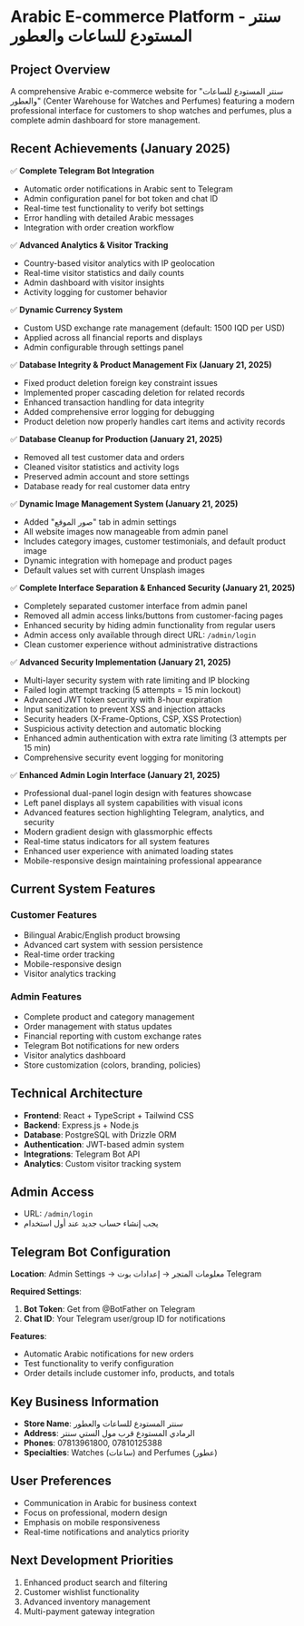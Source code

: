 # Arabic E-commerce Platform - سنتر المستودع للساعات والعطور

## Project Overview
A comprehensive Arabic e-commerce website for "سنتر المستودع للساعات والعطور" (Center Warehouse for Watches and Perfumes) featuring a modern professional interface for customers to shop watches and perfumes, plus a complete admin dashboard for store management.

## Recent Achievements (January 2025)
✅ **Complete Telegram Bot Integration**
- Automatic order notifications in Arabic sent to Telegram
- Admin configuration panel for bot token and chat ID
- Real-time test functionality to verify bot settings
- Error handling with detailed Arabic messages
- Integration with order creation workflow

✅ **Advanced Analytics & Visitor Tracking**
- Country-based visitor analytics with IP geolocation
- Real-time visitor statistics and daily counts
- Admin dashboard with visitor insights
- Activity logging for customer behavior

✅ **Dynamic Currency System**
- Custom USD exchange rate management (default: 1500 IQD per USD)
- Applied across all financial reports and displays
- Admin configurable through settings panel

✅ **Database Integrity & Product Management Fix (January 21, 2025)**
- Fixed product deletion foreign key constraint issues
- Implemented proper cascading deletion for related records
- Enhanced transaction handling for data integrity
- Added comprehensive error logging for debugging
- Product deletion now properly handles cart items and activity records

✅ **Database Cleanup for Production (January 21, 2025)**
- Removed all test customer data and orders
- Cleaned visitor statistics and activity logs
- Preserved admin account and store settings
- Database ready for real customer data entry

✅ **Dynamic Image Management System (January 21, 2025)**
- Added "صور الموقع" tab in admin settings
- All website images now manageable from admin panel
- Includes category images, customer testimonials, and default product image
- Dynamic integration with homepage and product pages
- Default values set with current Unsplash images

✅ **Complete Interface Separation & Enhanced Security (January 21, 2025)**
- Completely separated customer interface from admin panel
- Removed all admin access links/buttons from customer-facing pages
- Enhanced security by hiding admin functionality from regular users
- Admin access only available through direct URL: `/admin/login`
- Clean customer experience without administrative distractions

✅ **Advanced Security Implementation (January 21, 2025)**
- Multi-layer security system with rate limiting and IP blocking
- Failed login attempt tracking (5 attempts = 15 min lockout)
- Advanced JWT token security with 8-hour expiration
- Input sanitization to prevent XSS and injection attacks
- Security headers (X-Frame-Options, CSP, XSS Protection)
- Suspicious activity detection and automatic blocking
- Enhanced admin authentication with extra rate limiting (3 attempts per 15 min)
- Comprehensive security event logging for monitoring

✅ **Enhanced Admin Login Interface (January 21, 2025)**
- Professional dual-panel login design with features showcase
- Left panel displays all system capabilities with visual icons
- Advanced features section highlighting Telegram, analytics, and security
- Modern gradient design with glassmorphic effects
- Real-time status indicators for all system features
- Enhanced user experience with animated loading states
- Mobile-responsive design maintaining professional appearance

## Current System Features

### Customer Features
- Bilingual Arabic/English product browsing
- Advanced cart system with session persistence
- Real-time order tracking
- Mobile-responsive design
- Visitor analytics tracking

### Admin Features
- Complete product and category management
- Order management with status updates
- Financial reporting with custom exchange rates
- Telegram Bot notifications for new orders
- Visitor analytics dashboard
- Store customization (colors, branding, policies)

## Technical Architecture
- **Frontend**: React + TypeScript + Tailwind CSS
- **Backend**: Express.js + Node.js
- **Database**: PostgreSQL with Drizzle ORM
- **Authentication**: JWT-based admin system
- **Integrations**: Telegram Bot API
- **Analytics**: Custom visitor tracking system

## Admin Access
- URL: `/admin/login`
- يجب إنشاء حساب جديد عند أول استخدام

## Telegram Bot Configuration
**Location**: Admin Settings → معلومات المتجر → إعدادات بوت Telegram

**Required Settings**:
1. **Bot Token**: Get from @BotFather on Telegram
2. **Chat ID**: Your Telegram user/group ID for notifications

**Features**:
- Automatic Arabic notifications for new orders
- Test functionality to verify configuration
- Order details include customer info, products, and totals

## Key Business Information
- **Store Name**: سنتر المستودع للساعات والعطور
- **Address**: الرمادي المستودع قرب مول الستي سنتر
- **Phones**: 07813961800, 07810125388
- **Specialties**: Watches (ساعات) and Perfumes (عطور)

## User Preferences
- Communication in Arabic for business context
- Focus on professional, modern design
- Emphasis on mobile responsiveness
- Real-time notifications and analytics priority

## Next Development Priorities
1. Enhanced product search and filtering
2. Customer wishlist functionality
3. Advanced inventory management
4. Multi-payment gateway integration